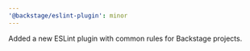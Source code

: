 ```yaml
---
'@backstage/eslint-plugin': minor
---
```


Added a new ESLint plugin with common rules for Backstage projects.
